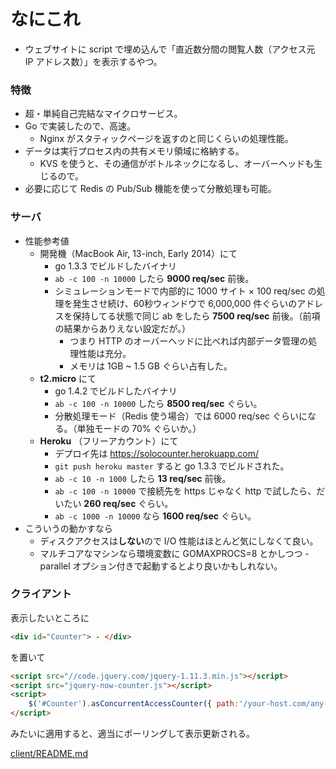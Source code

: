 # なにこれ #

- ウェブサイトに script で埋め込んで「直近数分間の閲覧人数（アクセス元 IP アドレス数）」を表示するやつ。

### 特徴 ###

- 超・単純自己完結なマイクロサービス。
- Go で実装したので、高速。
    - Nginx がスタティックページを返すのと同じくらいの処理性能。
- データは実行プロセス内の共有メモリ領域に格納する。
    - KVS を使うと、その通信がボトルネックになるし、オーバーヘッドも生じるので。
- 必要に応じて Redis の Pub/Sub 機能を使って分散処理も可能。

### サーバ ###

- 性能参考値
    - 開発機（MacBook Air, 13-inch, Early 2014）にて
        - go 1.3.3 でビルドしたバイナリ
        - ```ab -c 100 -n 10000``` したら **9000 req/sec** 前後。
        - シミュレーションモードで内部的に 1000 サイト × 100 req/sec の処理を発生させ続け、60秒ウィンドウで 6,000,000 件ぐらいのアドレスを保持してる状態で同じ ab をしたら **7500 req/sec** 前後。（前項の結果からありえない設定だが。）
            - つまり HTTP のオーバーヘッドに比べれば内部データ管理の処理性能は充分。
            - メモリは 1GB ~ 1.5 GB ぐらい占有した。
    - **t2.micro** にて
        - go 1.4.2 でビルドしたバイナリ
        - ```ab -c 100 -n 10000``` したら **8500 req/sec** ぐらい。
        - 分散処理モード（Redis 使う場合）では 6000 req/sec ぐらいになる。（単独モードの 70% ぐらいか。）
    - **Heroku** （フリーアカウント）にて
        - デプロイ先は https://solocounter.herokuapp.com/
        - ```git push heroku master``` すると go 1.3.3 でビルドされた。
        - ```ab -c 10 -n 1000``` したら **13 req/sec** 前後。
        - ```ab -c 100 -n 10000``` で接続先を https じゃなく http で試したら、だいたい **260 req/sec** ぐらい。
        - ```ab -c 1000 -n 10000``` なら **1600 req/sec** ぐらい。
- こういうの動かすなら
    - ディスクアクセスは**しない**ので I/O 性能はほとんど気にしなくて良い。
    - マルチコアなマシンなら環境変数に GOMAXPROCS=8 とかしつつ -parallel オプション付きで起動するとより良いかもしれない。


### クライアント ###

表示したいところに
```html
<div id="Counter"> - </div>
```
を置いて
```html
<script src="//code.jquery.com/jquery-1.11.3.min.js"></script>
<script src="jquery-now-counter.js"></script>
<script>
    $('#Counter').asConcurrentAccessCounter({ path:'/your-host.com/any-area' });
</script>
```
みたいに適用すると、適当にポーリングして表示更新される。

[client/README.md](./client/)
